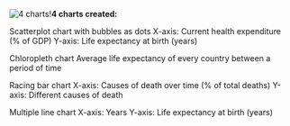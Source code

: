 ![4 charts!](https://github.com/user-attachments/assets/127086a0-d4b5-4c73-922d-23916dfffb6b)**4 charts created:**

Scatterplot chart with bubbles as dots
X-axis: Current health expenditure (% of GDP)
Y-axis: Life expectancy at birth (years)

Chloropleth chart
Average life expectancy of every country between a period of time

Racing bar chart
X-axis: Causes of death over time (% of total deaths)
Y-axis: Different causes of death

Multiple line chart
X-axis: Years
Y-axis: Life expectancy at birth (years)

